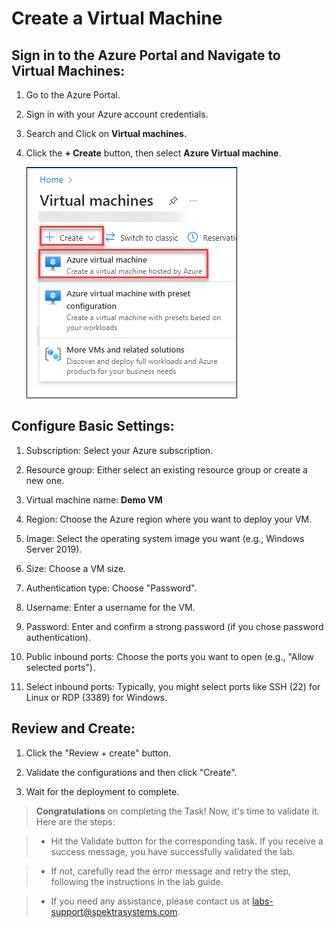 # Create a Virtual Machine

## Sign in to the Azure Portal and Navigate to Virtual Machines: <br>

   1. Go to the Azure Portal.

   2. Sign in with your Azure account credentials.

   3. Search and Click on **Virtual machines.**

   4. Click the **+ Create** button, then select **Azure Virtual machine**.

      ![](./img/01.png)

## Configure Basic Settings: <br>

   1. Subscription: Select your Azure subscription.

   2. Resource group: Either select an existing resource group or create a new one.

   3. Virtual machine name: **Demo VM**

   4. Region: Choose the Azure region where you want to deploy your VM.

   5. Image: Select the operating system image you want (e.g., Windows Server 2019).

   6. Size: Choose a VM size.

   5. Authentication type: Choose "Password".

   6. Username: Enter a username for the VM.

   7. Password: Enter and confirm a strong password (if you chose password authentication).

   8. Public inbound ports: Choose the ports you want to open (e.g., "Allow selected ports").

   9. Select inbound ports: Typically, you might select ports like SSH (22) for Linux or RDP (3389) for Windows.

## Review and Create: <br>

   1. Click the "Review + create" button.

   2. Validate the configurations and then click "Create".

   3. Wait for the deployment to complete.

>**Congratulations** on completing the Task! Now, it's time to validate it. Here are the steps:

> - Hit the Validate button for the corresponding task. If you receive a success message, you have successfully validated the lab. 

> - If not, carefully read the error message and retry the step, following the instructions in the lab guide.

> - If you need any assistance, please contact us at labs-support@spektrasystems.com.

<validation step="751940ef-53b7-454d-a19a-c3546d06ca38" />
